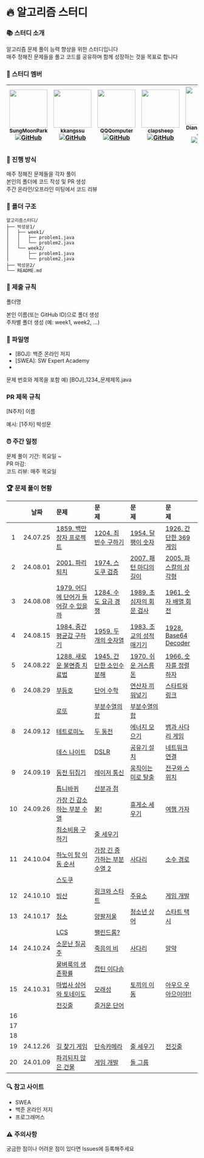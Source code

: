# 🔥 알고리즘 스터디
### 📚 스터디 소개

알고리즘 문제 풀이 능력 향상을 위한 스터디입니다<br>
매주 정해진 문제들을 풀고 코드를 공유하며 함께 성장하는 것을 목표로 합니다

### 👥 스터디 멤버

|[<img src="https://github.com/SungMoonPark.png" width="100px;"/><br/><sub><b>SungMoonPark</b></sub>](https://github.com/SungMoonPark)<br/>[![GitHub](https://img.shields.io/badge/GitHub-181717?style=flat&logo=github&logoColor=white)](https://github.com/SungMoonPark)|[<img src="https://github.com/kkangssu.png" width="100px;"/><br/><sub><b>kkangssu</b></sub>](https://github.com/kkangssu)<br/>[![GitHub](https://img.shields.io/badge/GitHub-181717?style=flat&logo=github&logoColor=white)](https://github.com/kkangssu)|[<img src="https://github.com/QQQomputer.png" width="100px;"/><br/><sub><b>QQQomputer</b></sub>](https://github.com/QQQomputer)<br/>[![GitHub](https://img.shields.io/badge/GitHub-181717?style=flat&logo=github&logoColor=white)](https://github.com/QQQomputer)|[<img src="https://github.com/clapsheep.png" width="100px;"/><br/><sub><b>clapsheep</b></sub>](https://github.com/clapsheep)<br/>[![GitHub](https://img.shields.io/badge/GitHub-181717?style=flat&logo=github&logoColor=white)](https://github.com/clapsheep)|[<img src="https://github.com/EliteZer0.png" width="100px;"/><br/><sub><b>Diana Yeyoung Jeong</b></sub>](https://github.com/EliteZer0)<br/>[![GitHub](https://img.shields.io/badge/GitHub-181717?style=flat&logo=github&logoColor=white)](https://github.com/EliteZer0)|[<img src="https://github.com/rpeowiqu.png" width="100px;"/><br/><sub><b>JaeSeoHan</b></sub>](https://github.com/rpeowiqu)<br/>[![GitHub](https://img.shields.io/badge/GitHub-181717?style=flat&logo=github&logoColor=white)](https://github.com/rpeowiqu)|
|:---:|:---:|:---:|:---:|:---:|:---:|

### 📅 진행 방식

매주 정해진 문제들을 각자 풀이<br>
본인의 폴더에 코드 작성 및 PR 생성<br>
주간 온라인/오프라인 미팅에서 코드 리뷰

### 📁 폴더 구조
```
알고리즘스터디/
├── 박성문1/
│   ├── week1/
│   │   ├── problem1.java
│   │   └── problem2.java
│   └── week2/
│       ├── problem1.java
│       └── problem2.java
├── 박성문2/
└── README.md
```

### 📌 제출 규칙

폴더명

본인 이름(또는 GitHub ID)으로 폴더 생성<br>
주차별 폴더 생성 (예: week1, week2, ...)

### 📌 파일명
- [BOJ]: 백준 온라인 저지
- [SWEA]: SW Expert Academy
- [PGS]: 프로그래머스

문제 번호와 제목을 포함
예) [BOJ]_1234_문제제목.java

### PR 제목 규칙
[N주차] 이름

예시: [1주차] 박성문


### ⏰ 주간 일정

문제 풀이 기간: 목요일 ~ <br>
PR 마감:<br>
코드 리뷰: 매주 목요일<br>

### 🏆 문제 풀이 현황
|  | 날짜 | 문제&nbsp;&nbsp;&nbsp;&nbsp;&nbsp;&nbsp;&nbsp;&nbsp;&nbsp;&nbsp;&nbsp;&nbsp; | 문제&nbsp;&nbsp;&nbsp;&nbsp;&nbsp;&nbsp;&nbsp;&nbsp;&nbsp;&nbsp;&nbsp;&nbsp; | 문제&nbsp;&nbsp;&nbsp;&nbsp;&nbsp;&nbsp;&nbsp;&nbsp;&nbsp;&nbsp;&nbsp;&nbsp; | 문제&nbsp;&nbsp;&nbsp;&nbsp;&nbsp;&nbsp;&nbsp;&nbsp;&nbsp;&nbsp;&nbsp;&nbsp; |
|:---:|:---:|:---|:---|:---|:---|
| 1 | 24.07.25 | [1859. 백만 장자 프로젝트][1] | [1204. 최빈수 구하기][2] | [1954. 달팽이 숫자][3] | [1926. 간단한 369게임][4] |
| 2 | 24.08.01 | [2001. 파리 퇴치][5] | [1974. 스도쿠 검증][6] | [2007. 패턴 마디의 길이][7] | [2005. 파스칼의 삼각형][8] |
| 3 | 24.08.08 | [1979. 어디에 단어가 들어갈 수 있을까][9] | [1284. 수도 요금 경쟁][10] | [1989. 초심자의 회문 검사][11] | [1961. 숫자 배열 회전][12] |
| 4 | 24.08.15 | [1984. 중간 평균값 구하기][13] | [1959. 두 개의 숫자열][14] | [1983. 조교의 성적 매기기][15] | [1928. Base64 Decoder][16] |
| 5 | 24.08.22 | [1288. 새로운 불면증 치료법][17] | [1945. 간단한 소인수분해][18] | [1970. 쉬운 거스름돈][19] | [1966. 숫자를 정렬하자][20] |
| 6 | 24.08.29 | [부등호][21] | [단어 수학][22] | [연산자 끼워넣기][23] | [스타트와 링크][24] |
| | | [로또][25] | [부분수열의 합][26] | [부분수열의 합][27] | |
| 8 | 24.09.12 | [테트로미노][28] | [두 동전][29] | [에너지 모으기][30] | [뱀과 사다리 게임][31] |
| | | [데스 나이트][32] | [DSLR][33] | [공유기 설치][34] | [네트워크 연결][35] |
| 9 | 24.09.19 | [동전 뒤집기][36] | [레이저 통신][37] | [움직이는 미로 탈출][38] | [전구와 스위치][39] |
| | | [톱니바퀴][40] | [선분과 점][41] | | |
| 10 | 24.09.26 | [가장 긴 감소하는 부분 수열][42] | [불!][43] | [휴게소 세우기][44] | [여행 가자][45] |
| | | [최소비용 구하기][46] | [줄 세우기][47] | | |
| 11 | 24.10.04 | [하노이 탑 이동 순서][48] | [가장 긴 증가하는 부분 수열 2][49] | [사다리][50] | [소수 경로][51] |
| | | [스도쿠][52] | | | |
| 12 | 24.10.10 | [빙산][53] | [링크와 스타트][54] | [주유소][55] | [게임 개발][56] |
| 13 | 24.10.17 | [청소][57] | [양팔저울][58] | [청소년 상어][59] | [스타트 택시][60] |
| | | [LCS][61] | [팰린드롬?][62] | | |
| 14 | 24.10.24 | [소문난 칠공주][63] | [죽음의 비][64] | [사다리][65] | [알약][66] |
| | | [물벼룩의 생존확률][67] | [캡틴 이다솜][68] | | |
| 15 | 24.10.31 | [마법사 상어와 토네이도][69] | [모래성][70] | [토끼의 이동][71] | [아우으 우아으이야!!][72] |
| | | [전깃줄][73] | [즐거운 단어][74] | | |
| 16 | | | | | |
| 17 | | | | | |
| 18 | | | | | |
| 19 | 24.12.26 | [길 찾기 게임][94] | [단속카메라][95] | [줄 세우기][96] | [전깃줄][97] |
| 20 | 24.01.09 | [파괴되지 않은 건물][98] | [게임 개발][99] | [돌 그룹][100] | |

[1]: https://swexpertacademy.com/main/code/problem/problemDetail.do?contestProbId=AV5LrsUaDxcDFAXc&
[2]: https://swexpertacademy.com/main/code/problem/problemDetail.do?contestProbId=AV13zo1KAAACFAYh
[3]: https://swexpertacademy.com/main/code/problem/problemDetail.do?contestProbId=AV5PobmqAPoDFAUq
[4]: https://swexpertacademy.com/main/code/problem/problemDetail.do?contestProbId=AV5PTeo6AHUDFAUq
[5]: https://swexpertacademy.com/main/code/problem/problemDetail.do?contestProbId=AV5PzOCKAigDFAUq
[6]: https://swexpertacademy.com/main/code/problem/problemDetail.do?contestProbId=AV5Psz16AYEDFAUq
[7]: https://swexpertacademy.com/main/code/problem/problemDetail.do?contestProbId=AV5P1kNKAl8DFAUq
[8]: https://swexpertacademy.com/main/code/problem/problemDetail.do?contestProbId=AV5P0-h6Ak4DFAUq
[9]: https://swexpertacademy.com/main/code/problem/problemDetail.do?contestProbId=AV5PuPq6AaQDFAUq&
[10]: https://swexpertacademy.com/main/code/problem/problemDetail.do?contestProbId=AV189xUaI8UCFAZN
[11]: https://swexpertacademy.com/main/code/problem/problemDetail.do?contestProbId=AV5PyTLqAf4DFAUq
[12]: https://swexpertacademy.com/main/code/problem/problemDetail.do?contestProbId=AV5Pq-OKAVYDFAUq
[13]: https://swexpertacademy.com/main/code/problem/problemDetail.do?contestProbId=AV5Pw_-KAdcDFAUq
[14]: https://swexpertacademy.com/main/code/problem/problemDetail.do?contestProbId=AV5PpoFaAS4DFAUq
[15]: https://swexpertacademy.com/main/code/problem/problemDetail.do?contestProbId=AV5PwGK6AcIDFAUq
[16]: https://swexpertacademy.com/main/code/problem/problemDetail.do?contestProbId=AV5PR4DKAG0DFAUq
[17]: https://swexpertacademy.com/main/code/problem/problemDetail.do?contestProbId=AV18_yw6I9MCFAZN&
[18]: https://swexpertacademy.com/main/code/problem/problemDetail.do?contestProbId=AV5Pl0Q6ANQDFAUq
[19]: https://swexpertacademy.com/main/code/problem/problemDetail.do?contestProbId=AV5PsIl6AXIDFAUq
[20]: https://swexpertacademy.com/main/code/problem/problemDetail.do?contestProbId=AV5PrmyKAWEDFAUq
[21]: https://www.acmicpc.net/problem/2529
[22]: https://www.acmicpc.net/problem/1339
[23]: https://www.acmicpc.net/problem/14888
[24]: https://www.acmicpc.net/problem/14889
[25]: https://www.acmicpc.net/problem/6603
[26]: https://www.acmicpc.net/problem/1182
[27]: https://www.acmicpc.net/problem/14225
[28]: https://www.acmicpc.net/problem/14500
[29]: https://www.acmicpc.net/problem/16197
[30]: https://www.acmicpc.net/problem/16198
[31]: https://www.acmicpc.net/problem/16928
[32]: https://www.acmicpc.net/problem/16948
[33]: https://www.acmicpc.net/problem/9019
[34]: https://www.acmicpc.net/problem/2110
[35]: https://www.acmicpc.net/problem/1922
[36]: https://www.acmicpc.net/problem/1285
[37]: https://www.acmicpc.net/problem/6087
[38]: https://www.acmicpc.net/problem/16954
[39]: https://www.acmicpc.net/problem/2138
[40]: https://www.acmicpc.net/problem/12886
[41]: https://www.acmicpc.net/problem/11664
[42]: https://www.acmicpc.net/problem/11722
[43]: https://www.acmicpc.net/problem/4179
[44]: https://www.acmicpc.net/problem/1477
[45]: https://www.acmicpc.net/problem/1976
[46]: https://www.acmicpc.net/problem/1916
[47]: https://www.acmicpc.net/problem/2252
[48]: https://www.acmicpc.net/problem/11729
[49]: https://www.acmicpc.net/problem/12015
[50]: https://www.acmicpc.net/problem/2022
[51]: https://www.acmicpc.net/problem/1963
[52]: https://www.acmicpc.net/problem/2580
[53]: https://www.acmicpc.net/problem/2573
[54]: https://www.acmicpc.net/problem/15661
[55]: https://www.acmicpc.net/problem/13308
[56]: https://www.acmicpc.net/problem/1516
[57]: https://www.acmicpc.net/problem/27232
[58]: https://www.acmicpc.net/problem/2629
[59]: https://www.acmicpc.net/problem/19236
[60]: https://www.acmicpc.net/problem/19238
[61]: https://www.acmicpc.net/problem/9251
[62]: https://www.acmicpc.net/problem/10942
[63]: https://www.acmicpc.net/problem/1941
[64]: https://www.acmicpc.net/problem/22944
[65]: https://www.acmicpc.net/problem/2528
[66]: https://www.acmicpc.net/problem/4811
[67]: https://www.acmicpc.net/problem/13703
[68]: https://www.acmicpc.net/problem/1660
[69]: https://www.acmicpc.net/problem/20057
[70]: https://www.acmicpc.net/problem/10711
[71]: https://www.acmicpc.net/problem/3101
[72]: https://www.acmicpc.net/problem/15922
[73]: https://www.acmicpc.net/problem/2565
[74]: https://www.acmicpc.net/problem/2922 
[94]: https://school.programmers.co.kr/learn/courses/30/lessons/42892
[95]: https://school.programmers.co.kr/learn/courses/30/lessons/42884
[96]: https://www.acmicpc.net/problem/2252
[97]: https://www.acmicpc.net/problem/2565
[98]: https://school.programmers.co.kr/learn/courses/30/lessons/92344
[99]: https://www.acmicpc.net/problem/1516
[100]: https://www.acmicpc.net/problem/12886

### 🔍 참고 사이트

- SWEA
- 백준 온라인 저지
- 프로그래머스

### ⚠️ 주의사항

궁금한 점이나 어려운 점이 있다면 Issues에 등록해주세요
